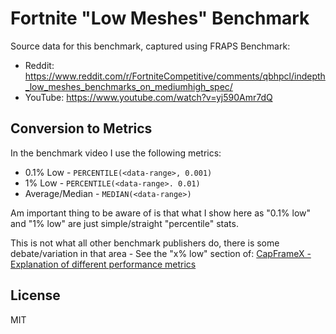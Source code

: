 # Fortnite "Low Meshes" Benchmark

Source data for this benchmark, captured using FRAPS Benchmark:

 - Reddit: https://www.reddit.com/r/FortniteCompetitive/comments/qbhpcl/indepth_low_meshes_benchmarks_on_mediumhigh_spec/
 - YouTube: https://www.youtube.com/watch?v=yj590Amr7dQ

## Conversion to Metrics

In the benchmark video I use the following metrics:

- 0.1% Low - `PERCENTILE(<data-range>, 0.001)`
- 1% Low - `PERCENTILE(<data-range>. 0.01)`
- Average/Median - `MEDIAN(<data-range>)`

Am important thing to be aware of is that what I show here as "0.1% low" and "1% low" are just simple/straight "percentile" stats.

This is not what all other benchmark publishers do, there is some debate/variation in that area - See the "x% low" section of: [CapFrameX - Explanation of different performance metrics](https://www.capframex.com/blog/post/Explanation%20of%20different%20performance%20metrics)

## License

MIT
